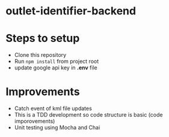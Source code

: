 # outlet-identifier-backend

# Steps to setup

 - Clone this repository
 - Run ``` npm install ``` from project root
 - update google api key in **.env** file


# Improvements

 - Catch event of kml file updates 
 - This is a TDD development so code structure is basic (code imporovements)
 - Unit testing using Mocha and Chai
